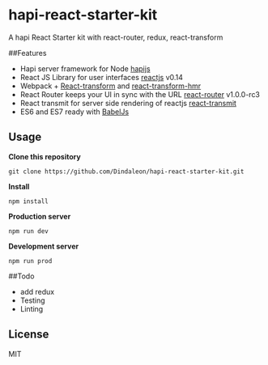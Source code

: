 # hapi-react-starter-kit
A hapi React Starter kit with react-router, redux, react-transform


##Features
* Hapi server framework for Node [hapijs](https://github.com/hapijs/hapi)
* React JS Library for user interfaces [reactjs](https://github.com/reactjs) v0.14
* Webpack + [React-transform](https://github.com/gaearon/babel-plugin-react-transform) and [react-transform-hmr](https://github.com/gaearon/react-transform-hmr)
* React Router keeps your UI in sync with the URL [react-router](https://github.com/rackt/react-router) v1.0.0-rc3
* React transmit for server side rendering of reactjs [react-transmit](https://github.com/RickWong/react-transmit)
* ES6 and ES7 ready with [BabelJs](https://babeljs.io/)

## Usage
**Clone this repository**

    git clone https://github.com/Dindaleon/hapi-react-starter-kit.git
    
**Install**

    npm install
    
**Production server**

    npm run dev
    
**Development server**

    npm run prod

##Todo
* add redux
* Testing
* Linting

## License 
MIT
